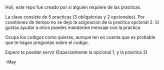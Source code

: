 Holi, este repo fue creado por si alguien requiere de las practicas.

La clase consiste de 5 practicas (3 obligatorias y 2 opcionales). Por cuestiones de tiempo no se dejo la asignacion de la practica opcional 2.
Si gustas ayudar a otros puedes mandarme mensaje con la practica

Ocupa los codigos como quieras, aunque ten en cuenta que es probable que te hagan preguntas sobre el codigo.

Espero te puedan servir (Especialmente la opcional 1, y la practica 3)

-May
